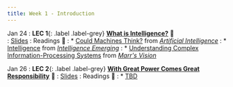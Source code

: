```yaml
---
title: Week 1 - Introduction
---
```


Jan 24
: **LEC 1**{: .label .label-grey} **[What is Intelligence?](#)** 🎥  
    : [Slides](https://canvas.harvard.edu/files/14215632/download?download_frd=1) 
: Readings 📖
: * [Could Machines Think?](https://canvas.harvard.edu/files/14184273/download?download_frd=1) from [_Artificial Intelligence_](https://us.macmillan.com/books/9780374715236/artificialintelligence)
: * [Intelligence](https://canvas.harvard.edu/files/14184275/download?download_frd=1) from [_Intelligence Emerging_](https://mitpress.mit.edu/books/intelligence-emerging) 
: * [Understanding Complex Information-Processing Systems](https://canvas.harvard.edu/files/14205722/download?download_frd=1) from [_Marr's Vision_](https://mitpress.mit.edu/books/vision) 

Jan 26
: **LEC 2**{: .label .label-grey} **[With Great Power Comes Great Responsibility](#)** 🎥 
    : [Slides](#) 
: Readings 📖
: * [TBD](#)
